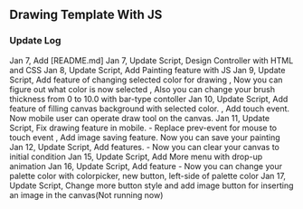 ## Drawing Template With JS
### Update Log
Jan 7, Add [README.md]
Jan 7, Update Script, Design Controller with HTML and CSS
Jan 8, Update Script, Add Painting feature with JS
Jan 9, Update Script, Add feature of changing selected color for drawing
                    , Now you can figure out what color is now selected
                    , Also you can change your brush thickness from 0 to 10.0 with bar-type contoller
Jan 10, Update Script, Add feature of filling canvas background with selected color.
                        , Add touch event. Now mobile user can operate draw tool on the canvas.
Jan 11, Update Script, Fix drawing feature in mobile.
                        - Replace prev-event for mouse to touch event
                     , Add image saving feature. Now you can save your painting
Jan 12, Update Script, Add features.
                        - Now you can clear your canvas to initial condition
Jan 15, Update Script, Add More menu with drop-up animation
Jan 16, Update Script, Add feature
                        - Now you can change your palette color with colorpicker, new button, left-side of palette color
Jan 17, Update Script, Change more button style and add image button for inserting an image in the canvas(Not running now)
